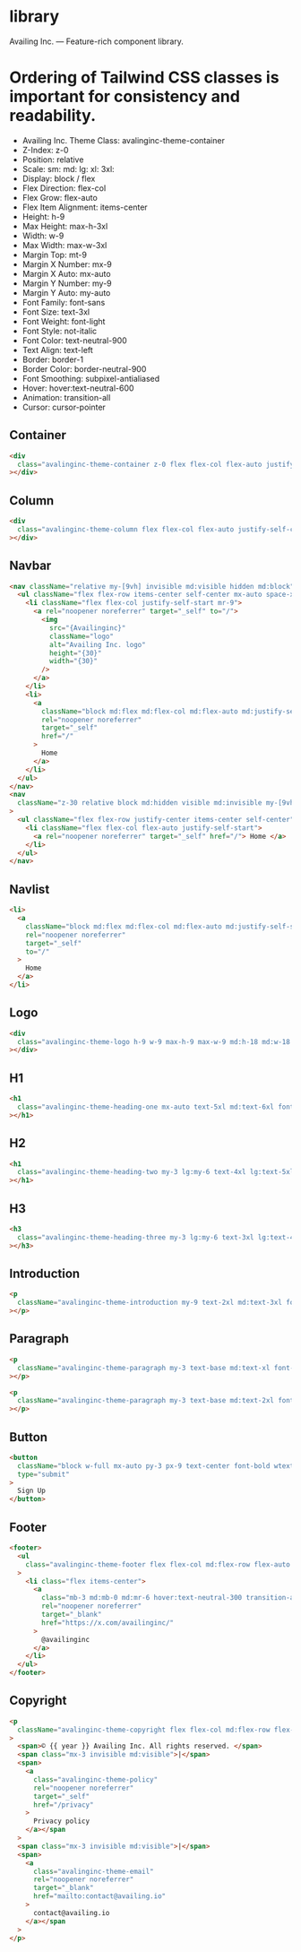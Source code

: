 # library

Availing Inc. — Feature-rich component library.

# Ordering of Tailwind CSS classes is important for consistency and readability.

- Availing Inc. Theme Class: avalinginc-theme-container
- Z-Index: z-0
- Position: relative
- Scale: sm: md: lg: xl: 3xl:
- Display: block / flex
- Flex Direction: flex-col
- Flex Grow: flex-auto
- Flex Item Alignment: items-center
- Height: h-9
- Max Height: max-h-3xl
- Width: w-9
- Max Width: max-w-3xl
- Margin Top: mt-9
- Margin X Number: mx-9
- Margin X Auto: mx-auto
- Margin Y Number: my-9
- Margin Y Auto: my-auto
- Font Family: font-sans
- Font Size: text-3xl
- Font Weight: font-light
- Font Style: not-italic
- Font Color: text-neutral-900
- Text Align: text-left
- Border: border-1
- Border Color: border-neutral-900
- Font Smoothing: subpixel-antialiased
- Hover: hover:text-neutral-600
- Animation: transition-all
- Cursor: cursor-pointer

## Container

```html
<div
  class="avalinginc-theme-container z-0 flex flex-col flex-auto justify-center items-center h-full w-auto max-w-6xl my-[3vh] mx-3 xl:mx-auto"
></div>
```

## Column

```html
<div
  class="avalinginc-theme-column flex flex-col flex-auto justify-self-center h-auto min-w-0 m-3 p-3"
></div>
```

## Navbar

```html
<nav className="relative my-[9vh] invisible md:visible hidden md:block">
  <ul className="flex flex-row items-center self-center mx-auto space-x-3">
    <li className="flex flex-col justify-self-start mr-9">
      <a rel="noopener noreferrer" target="_self" to="/">
        <img
          src="{Availinginc}"
          className="logo"
          alt="Availing Inc. logo"
          height="{30}"
          width="{30}"
        />
      </a>
    </li>
    <li>
      <a
        className="block md:flex md:flex-col md:flex-auto md:justify-self-start w-full mx-auto p-3 text-xl text-center text-neutral-300 hover:text-neutral-900 transition-all"
        rel="noopener noreferrer"
        target="_self"
        href="/"
      >
        Home
      </a>
    </li>
  </ul>
</nav>
<nav
  className="z-30 relative block md:hidden visible md:invisible my-[9vh] md:my-0"
>
  <ul className="flex flex-row justify-center items-center self-center">
    <li className="flex flex-col flex-auto justify-self-start">
      <a rel="noopener noreferrer" target="_self" href="/"> Home </a>
    </li>
  </ul>
</nav>
```

## Navlist

```html
<li>
  <a
    className="block md:flex md:flex-col md:flex-auto md:justify-self-start w-full mx-auto p-3 text-xl text-neutral-300 hover:text-lime-600 text-center subpixel-antialiased transition-all"
    rel="noopener noreferrer"
    target="_self"
    to="/"
  >
    Home
  </a>
</li>
```

## Logo

```html
<div
  class="avalinginc-theme-logo h-9 w-9 max-h-9 max-w-9 md:h-18 md:w-18 md:max-h-18 md:max-w-18 my-3"
></div>
```

## H1

```html
<h1
  class="avalinginc-theme-heading-one mx-auto text-5xl md:text-6xl font-bold text-neutral-900 text-left subpixel-antialiased"
></h1>
```

## H2

```html
<h1
  class="avalinginc-theme-heading-two my-3 lg:my-6 text-4xl lg:text-5xl font-bold text-neutral-900 text-left subpixel-antialiased"
></h1>
```

## H3

```html
<h3
  class="avalinginc-theme-heading-three my-3 lg:my-6 text-3xl lg:text-4xl font-light text-neutral-900 text-left subpixel-antialiased"
></h3>
```

## Introduction

```html
<p
  className="avalinginc-theme-introduction my-9 text-2xl md:text-3xl font-light text-neutral-900 text-left subpixel-antialiased"
></p>
```

## Paragraph

```html
<p
  className="avalinginc-theme-paragraph my-3 text-base md:text-xl font-light text-neutral-900 text-left subpixel-antialiased"
></p>
```

```html
<p
  className="avalinginc-theme-paragraph my-3 text-base md:text-2xl font-light text-neutral-900 text-left subpixel-antialiased"
></p>
```

## Button

```html
<button
  className="block w-full mx-auto py-3 px-9 text-center font-bold wtext-neutral-900 hover:text-neutral-300 bg-neutral-300 hover:bg-neutral-900 subpixel-antialiased transition-all cursor-pointer"
  type="submit"
>
  Sign Up
</button>
```

## Footer

```html
<footer>
  <ul
    class="avalinginc-theme-footer flex flex-col md:flex-row flex-auto my-3 font-black text-neutral-900 text-left subpixel-antialiased"
  >
    <li class="flex items-center">
      <a
        class="mb-3 md:mb-0 md:mr-6 hover:text-neutral-300 transition-all"
        rel="noopener noreferrer"
        target="_blank"
        href="https://x.com/availinginc/"
      >
        @availinginc
      </a>
    </li>
  </ul>
</footer>
```

## Copyright

```html
<p
  className="avalinginc-theme-copyright flex flex-col md:flex-row flex-auto my-[3vh] text-xs font-light text-neutral-900 hover:text-neutral-600 text-left uppercase subpixel-antialiased transition-all"
>
  <span>© {{ year }} Availing Inc. All rights reserved. </span>
  <span class="mx-3 invisible md:visible">|</span>
  <span>
    <a
      class="avalinginc-theme-policy"
      rel="noopener noreferrer"
      target="_self"
      href="/privacy"
    >
      Privacy policy
    </a></span
  >
  <span class="mx-3 invisible md:visible">|</span>
  <span>
    <a
      class="avalinginc-theme-email"
      rel="noopener noreferrer"
      target="_blank"
      href="mailto:contact@availing.io"
    >
      contact@availing.io
    </a></span
  >
</p>
```
